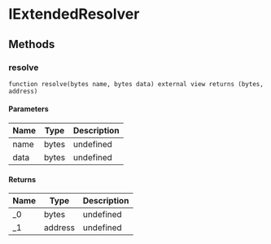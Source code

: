 # IExtendedResolver









## Methods

### resolve

```solidity
function resolve(bytes name, bytes data) external view returns (bytes, address)
```





#### Parameters

| Name | Type | Description |
|---|---|---|
| name | bytes | undefined |
| data | bytes | undefined |

#### Returns

| Name | Type | Description |
|---|---|---|
| _0 | bytes | undefined |
| _1 | address | undefined |





